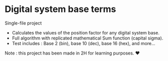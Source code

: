 # Digital system base terms
Single-file project
- Calculates the values of the position factor for any digital system base.
- Full algorithm with replicated mathematical Sum function (capital sigma).
- Test includes : Base 2 (bin), base 10 (dec), base 16 (hex), and more...

Note : this project has been made in 2H for learning purposes. ❤

